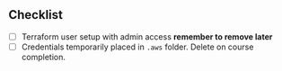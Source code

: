 #

## Checklist

* [ ] Terraform user setup with admin access **remember to remove later**
* [ ] Credentials temporarily placed in `.aws` folder. Delete on course completion.